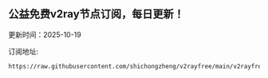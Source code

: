 ## 公益免费v2ray节点订阅，每日更新！
更新时间：2025-10-19

订阅地址:
```
https://raw.githubusercontent.com/shichongzheng/v2rayfree/main/v2rayfree
```

